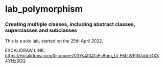 # lab_polymorphism

### Creating multiple classes, including abstract classes, superclasses and subclasses

This is a solo lab, started on the 25th April 2022.

EXCALIDRAW LINK: https://excalidraw.com/#json=ne703Ys4flQ2aFs8qm_Lk,FMzWRjN7abtrGXS4YHz3GQ

